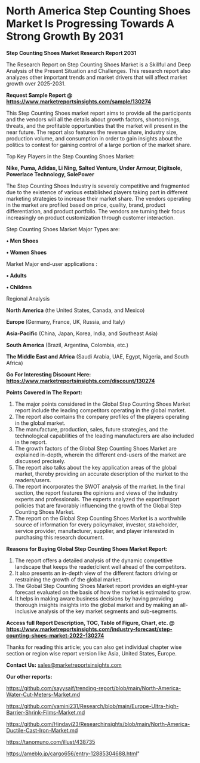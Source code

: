 # North America Step Counting Shoes Market Is Progressing Towards A Strong Growth By 2031

<strong>Step Counting Shoes Market Research Report 2031</strong>

The Research Report on Step Counting Shoes Market is a Skillful and Deep Analysis of the Present Situation and Challenges. This research report also analyzes other important trends and market drivers that will affect market growth over 2025-2031.

<strong>Request Sample Report @ <a href=https://www.marketreportsinsights.com/sample/130274>https://www.marketreportsinsights.com/sample/130274</a></strong>

This Step Counting Shoes market report aims to provide all the participants and the vendors will all the details about growth factors, shortcomings, threats, and the profitable opportunities that the market will present in the near future. The report also features the revenue share, industry size, production volume, and consumption in order to gain insights about the politics to contest for gaining control of a large portion of the market share.

Top Key Players in the Step Counting Shoes Market:

<strong>Nike, Puma, Adidas, Li Ning, Salted Venture, Under Armour, Digitsole, Powerlace Technology, SolePower</strong>

The Step Counting Shoes Industry is severely competitive and fragmented due to the existence of various established players taking part in different marketing strategies to increase their market share. The vendors operating in the market are profiled based on price, quality, brand, product differentiation, and product portfolio. The vendors are turning their focus increasingly on product customization through customer interaction.

Step Counting Shoes Market Major Types are:

<strong>• Men Shoes

• Women Shoes</strong>

Market Major end-user applications :

<strong>• Adults

• Children</strong>

Regional Analysis

</u><strong><b>North America</b></strong> (the United States, Canada, and Mexico)

<strong><b>Europe </b></strong>(Germany, France, UK, Russia, and Italy)

<strong><b>Asia-Pacific</b></strong> (China, Japan, Korea, India, and Southeast Asia)

<strong><b>South America</b></strong> (Brazil, Argentina, Colombia, etc.)

<strong><b>The Middle East and Africa</b></strong> (Saudi Arabia, UAE, Egypt, Nigeria, and South Africa)

<strong>Go For Interesting Discount Here: <a href=https://www.marketreportsinsights.com/discount/130274>https://www.marketreportsinsights.com/discount/130274</a></strong>

<strong>Points Covered in The Report:</strong>
<ol>
  <li>The major points considered in the Global Step Counting Shoes Market report include the leading competitors operating in the global market.</li>
  <li>The report also contains the company profiles of the players operating in the global market.</li>
  <li>The manufacture, production, sales, future strategies, and the technological capabilities of the leading manufacturers are also included in the report.</li>
  <li>The growth factors of the Global Step Counting Shoes Market are explained in-depth, wherein the different end-users of the market are discussed precisely.</li>
  <li>The report also talks about the key application areas of the global market, thereby providing an accurate description of the market to the readers/users.</li>
  <li>The report incorporates the SWOT analysis of the market. In the final section, the report features the opinions and views of the industry experts and professionals. The experts analyzed the export/import policies that are favorably influencing the growth of the Global Step Counting Shoes Market.</li>
  <li>The report on the Global Step Counting Shoes Market is a worthwhile source of information for every policymaker, investor, stakeholder, service provider, manufacturer, supplier, and player interested in purchasing this research document.</li>
</ol>
<strong>Reasons for Buying Global Step Counting Shoes Market Report:</strong>

<ol>
  <li>The report offers a detailed analysis of the dynamic competitive landscape that keeps the reader/client well ahead of the competitors.</li>
  <li>It also presents an in-depth view of the different factors driving or restraining the growth of the global market.</li>
  <li>The Global Step Counting Shoes Market report provides an eight-year forecast evaluated on the basis of how the market is estimated to grow.</li>
  <li>It helps in making aware business decisions by having providing thorough insights insights into the global market and by making an all-inclusive analysis of the key market segments and sub-segments.</li>
</ol>
<strong>Access full Report Description, TOC, Table of Figure, Chart, etc. @ <a href=https://www.marketreportsinsights.com/industry-forecast/step-counting-shoes-market-2022-130274>https://www.marketreportsinsights.com/industry-forecast/step-counting-shoes-market-2022-130274</a></strong>


Thanks for reading this article; you can also get individual chapter wise section or region wise report version like Asia, United States, Europe.

<strong>Contact Us:</strong>
sales@marketreportsinsights.com

<strong>Our other reports:</strong>

<a href=https://github.com/sayysaif/trending-report/blob/main/North-America-Water-Cut-Meters-Market.md>https://github.com/sayysaif/trending-report/blob/main/North-America-Water-Cut-Meters-Market.md</a>

<a href=https://github.com/yamini231/Research/blob/main/Europe-Ultra-high-Barrier-Shrink-Films-Market.md>https://github.com/yamini231/Research/blob/main/Europe-Ultra-high-Barrier-Shrink-Films-Market.md</a>

<a href=https://github.com/Hindavi23/Researchinsights/blob/main/North-America-Ductile-Cast-Iron-Market.md>https://github.com/Hindavi23/Researchinsights/blob/main/North-America-Ductile-Cast-Iron-Market.md</a>

<a href=https://tanomuno.com/illust/438735>https://tanomuno.com/illust/438735</a>

<a href=https://ameblo.jp/cargo656/entry-12885304688.html>https://ameblo.jp/cargo656/entry-12885304688.html</a>"
